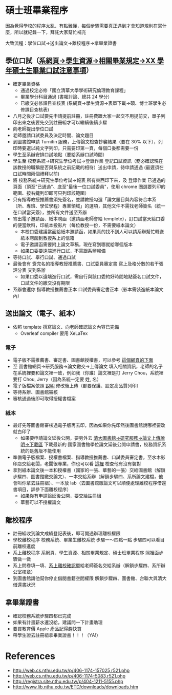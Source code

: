 # 碩士班畢業程序

因為覺得學校的程序太亂、有點難懂，每個步驟需要真正遇到才會知道規則在寫什麼，所以就紀錄一下，拜託大家幫忙補充

大致流程：學位口試->送出論文->離校程序->拿畢業證書

## 學位口試（[系網頁->學生資源->相關畢業規定->XX 學年碩士生畢業口試注意事項](http://web.cs.nthu.edu.tw/p/406-1174-157025,r521.php)）

- 確定畢業資格
  - 通過校定必修「國立清華大學學術研究倫理教育課程」
  - 畢業學分科目通過 (書報討論、總共 24 學分）
  - 已繳交必修課目查核表 (系網頁->學生資源->表單下載->碩、博士班學生必修課目查核表)
- 八月之後才口試要先申請提前註冊，註冊費跟大家一起交不用提前交，單子列印出來之後要先交到註冊組才可以繼續後續步驟
- 向老師提出學位口試
- 老師邀請口試委員及決定時間、論文題目
- 到圖書館申請 Turnitin 服務，上傳論文檢查抄襲結果（要在 30% 以下），列印時要選以純文字列印，只需要印第一頁，每個口委都需要一份
- 學生至系辦安排口試地點（要給系辦口試時間）
- 學生至 校務系統->研究生學位考試->登錄作業 登記口試資訊（務必確認現在該教授的職稱是否與系統之前記載的相符）送出申請，待申請通過 (最遲須在口試時間兩個禮拜以前)
- 將 校務系統->研究生學位考試->報表 所有東西印下來，及 登錄作業 已通過的頁面（頂至"已通過"、底至"最後一位口試委員"，使用 chrome 圈選要列印的範圍、按右鍵列印即可只列印該範圍）
- 只有指導教授推薦書須先簽名，並請教授勾選「論文題目與內容符合本系（所、專班、學位學程）專業領域」的選項，其他文件不需找老師簽名（統一在口試當天簽），並所有文件送至系辦
- 寄出電子邀請函、紙本聘函（邀請函老師會給 templete），訂口試當天給口委的便當飲料，印紙本投影片（每位教授一份，不需要紙本論文）
  - 本校口委建議當面給紙本邀請函，如果真的找不到人可以請系辦幫忙轉送紙本聘函到教授系上的信箱
  - 電子邀請函需要附上論文草稿，現在寫到哪就給哪個版本
  - 如果口委要遠端進行口試，不需跟系辦報備
- 等待口試、舉行口試、通過口試
- 最後會有 簽完名的指導教授推薦書、口試委員審定書 寫上及格分數的若干張評分表 交到系辦
  - 如果口委以遠端進行口試，需自行與該口委約好時間地點簽名口試文件，口試文件的繳交沒有期限
- 系辦會還你 指導教授推薦書正本 口試委員審定書正本（影本需裝進紙本論文內）

## 送出論文（電子、紙本）

- 依照 template 撰寫論文、向老師確認論文內容已完備
  - Overleaf compiler 要用 XeLaTex

### 電子

- 電子版不需推薦書、審定書、圖書館授權書，可以參考 [這個網頁的下面](http://registra.site.nthu.edu.tw/var/file/211/1211/img/75/203558730.pdf)
- 至 圖書館網頁->研究服務->論文繳交->上傳論文 填入相關資訊，老師的名子在系統裡要和論文裡一致，例如我（你誰）論文裡是打 Jerry Chou，系統裡要打 Chou, Jerry（因為系統一定要 姓, 名）
- 電子版檔案依照 [說明](http://www.lib.nthu.edu.tw/ETD/downloads/upload.pdf) 修改後上傳（都要保護、設定高品質列印）
- 等待系辦、圖書館審核
- 審核通過後即可取得授權書檔案

### 紙本

- 最好先等圖書館審核過電子版再去印，因為如果你先印然後圖書館說哪裡要改就白印了
  - 如果要申請論文延後公開，要另外去 [清大圖書館->研究服務->論文上傳說明->下載區](http://www.lib.nthu.edu.tw/ETD/downloads/downloads.htm) 下載最新的 國家圖書館學位論文延後公開申請書，校務資訊系統的是舊版不能使用
- 準備電子版檔案、授權書檔案、指導教授推薦書、口試委員審定書，至水木影印店交給老闆，老闆很專業，你也可以看 [這裡](http://registra.site.nthu.edu.tw/var/file/211/1211/img/75/203558730.pdf) 檢查他有沒有裝對
- 拿到紙本論文後一本和授權書（國家的一張、華藝的一張）交給圖書館（解鎖步驟四、圖書館繳交論文）、一本交給系辦（解鎖步驟四、系所論文建檔，他會叫你拿去註冊組）、一本放 lab（去圖書館繳論文可以順便處理離校程序借還書項目，詳參下面離校程序）
  - 如果你有申請論延後公開，要交給註冊組
  - 華藝可以不授權論文

## 離校程序

- 註冊組收到論文成績登記表後，即可開通辦理離校權限
- 學校離校程序 校務系統、畢業生離校系統 步驟一～四點一點 步驟四可以看目前離校進度
- 系上離校程序 系網頁、學生資源、相關畢業規定、碩士班畢業程序 照裡面步驟做一做
- 系上問卷填一填、[系上離校確認單](http://web.cs.nthu.edu.tw/p/423-1174-971.php)給老師簽名交給系辦（解鎖步驟四、系所辦公室核章）
- 到圖書館請他幫你停止借閱書籍空間權限 解鎖步驟四、圖書館、台聯大與清大借還書狀況

## 拿畢業證書

- 確認校務系統步驟四都已完成
- 如果有計畫薪水還沒給，建議問一下計畫助理
- 要買教育價 Apple 產品記得趕快買
- 帶學生證去註冊組拿畢業證書！！！（YA!）

# References

- http://web.cs.nthu.edu.tw/p/406-1174-157025,r521.php
- http://web.cs.nthu.edu.tw/p/406-1174-5083,r521.php
- http://registra.site.nthu.edu.tw/p/404-1211-5155.php
- http://www.lib.nthu.edu.tw/ETD/downloads/downloads.htm

